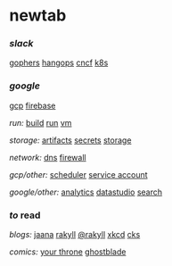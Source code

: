 # newtab

### _slack_

[gophers](https://gophers.slack.com/)
[hangops](https://hangops.slack.com/)
[cncf](https://cloud-native.slack.com/)
[k8s](https://kubernetes.slack.com/)

### _google_

[gcp](https://console.cloud.google.com/home/dashboard?project=com-seankhliao)
[firebase](https://console.firebase.google.com/project/com-seankhliao/overview)

_run:_
[build](https://console.cloud.google.com/cloud-build/builds?project=com-seankhliao)
[run](https://console.cloud.google.com/run?project=com-seankhliao)
[vm](https://console.cloud.google.com/compute/instances?project=com-seankhliao)

_storage:_
[artifacts](https://console.cloud.google.com/artifacts?project=com-seankhliao)
[secrets](https://console.cloud.google.com/security/secret-manager?project=com-seankhliao)
[storage](https://console.cloud.google.com/storage/browser?project=com-seankhliao)

_network:_
[dns](https://console.cloud.google.com/net-services/dns/zones/liao-dev/details?project=com-seankhliao)
[firewall](https://console.cloud.google.com/networking/firewalls/list?project=com-seankhliao)

_gcp/other:_
[scheduler](https://console.cloud.google.com/cloudscheduler?project=com-seankhliao)
[service account](https://console.cloud.google.com/iam-admin/serviceaccounts?project=com-seankhliao)

_google/other:_
[analytics](https://analytics.google.com)
[datastudio](https://datastudio.google.com/reporting/5a9726a1-3811-4859-a14d-2e12c3973c28/page/0TlrC)
[search](https://search.google.com/search-console/)

### _to_ read

_blogs:_
[jaana](https://jbd.dev)
[rakyll](https://rakyll.org)
[@rakyll](https://medium.com/@rakyll)
[xkcd](https://xkcd.com)
[cks](https://utcc.utoronto.ca/~cks/space/blog/__IndexChron)

_comics:_
[your throne](https://www.webtoons.com/en/fantasy/your-throne/list?title_no=2009)
[ghostblade](https://tapas.io/series/GhostBlade/info)
